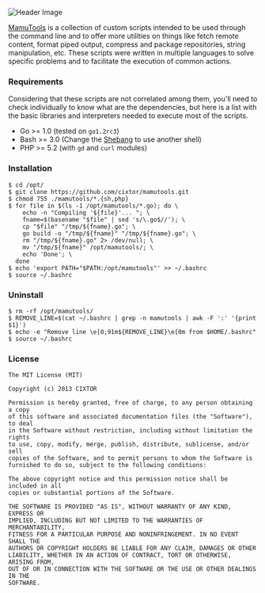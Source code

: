 ![Header Image](http://cixtor.com/uploads/mamutools-logo.png)

[MamuTools](http://cixtor.com/mamutools) is a collection of custom scripts intended to be used through the command line and to offer more utilities on things like fetch remote content, format piped output, compress and package repositories, string manipulation, etc. These scripts were written in multiple languages to solve specific problems and to facilitate the execution of common actions.

### Requirements

Considering that these scripts are not correlated among them, you'll need to check individually to know what are the dependencies, but here is a list with the basic libraries and interpreters needed to execute most of the scripts.

* Go >= 1.0 (tested on `go1.2rc3`)
* Bash >= 3.0 (Change the [Shebang](http://en.wikipedia.org/wiki/Shebang_(Unix)) to use another shell)
* PHP >= 5.2 (with `gd` and `curl` modules)

### Installation

```shell
$ cd /opt/
$ git clone https://github.com/cixtor/mamutools.git
$ chmod 755 ./mamutools/*.{sh,php}
$ for file in $(ls -1 /opt/mamutools/*.go); do \
    echo -n "Compiling '${file}'... "; \
    fname=$(basename "$file" | sed 's/\.go$//'); \
    cp "$file" "/tmp/${fname}.go"; \
    go build -o "/tmp/${fname}" "/tmp/${fname}.go"; \
    rm "/tmp/${fname}.go" 2> /dev/null; \
    mv "/tmp/${fname}" /opt/mamutools/; \
    echo 'Done'; \
  done
$ echo 'export PATH="$PATH:/opt/mamutools"' >> ~/.bashrc
$ source ~/.bashrc
```

### Uninstall

```shell
$ rm -rf /opt/mamutools/
$ REMOVE_LINE=$(cat ~/.bashrc | grep -n mamutools | awk -F ':' '{print $1}')
$ echo -e "Remove line \e[0;91m${REMOVE_LINE}\e[0m from $HOME/.bashrc"
$ source ~/.bashrc
```

### License

```
The MIT License (MIT)

Copyright (c) 2013 CIXTOR

Permission is hereby granted, free of charge, to any person obtaining a copy
of this software and associated documentation files (the "Software"), to deal
in the Software without restriction, including without limitation the rights
to use, copy, modify, merge, publish, distribute, sublicense, and/or sell
copies of the Software, and to permit persons to whom the Software is
furnished to do so, subject to the following conditions:

The above copyright notice and this permission notice shall be included in all
copies or substantial portions of the Software.

THE SOFTWARE IS PROVIDED "AS IS", WITHOUT WARRANTY OF ANY KIND, EXPRESS OR
IMPLIED, INCLUDING BUT NOT LIMITED TO THE WARRANTIES OF MERCHANTABILITY,
FITNESS FOR A PARTICULAR PURPOSE AND NONINFRINGEMENT. IN NO EVENT SHALL THE
AUTHORS OR COPYRIGHT HOLDERS BE LIABLE FOR ANY CLAIM, DAMAGES OR OTHER
LIABILITY, WHETHER IN AN ACTION OF CONTRACT, TORT OR OTHERWISE, ARISING FROM,
OUT OF OR IN CONNECTION WITH THE SOFTWARE OR THE USE OR OTHER DEALINGS IN THE
SOFTWARE.
```
